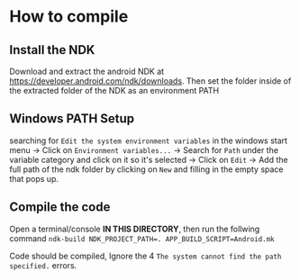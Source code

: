 # How to compile
## Install the NDK
Download and extract the android NDK at https://developer.android.com/ndk/downloads. Then set the folder inside of the extracted folder of the NDK as an environment PATH 
## Windows PATH Setup
searching for `Edit the system environment variables` in the windows start menu -> Click on `Environment variables...` -> Search for `Path` under the variable category and click on it so it's selected -> Click on `Edit` -> Add the full path of the ndk folder by clicking on `New` and filling in the empty space that pops up.
## Compile the code
Open a terminal/console **IN THIS DIRECTORY**, then run the follwing command `ndk-build NDK_PROJECT_PATH=. APP_BUILD_SCRIPT=Android.mk`

Code should be compiled, Ignore the 4 `The system cannot find the path specified.` errors.
